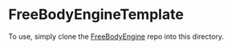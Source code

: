 # FreeBodyEngineTemplate

To use, simply clone the [FreeBodyEngine](https://github.com/ollie80/FreeBodyEngine) repo into this directory.
